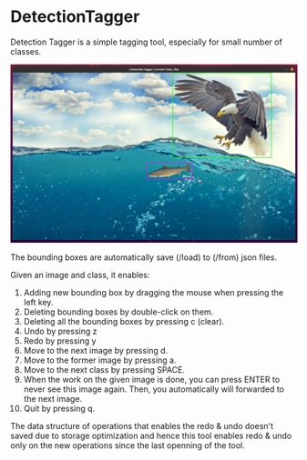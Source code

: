 # DetectionTagger

Detection Tagger is a simple tagging tool, especially for small number of classes.

![This is an image](DetectionTagger.png)

The bounding boxes are automatically save (/load) to (/from) json files.

Given an image and class, it enables:
  1. Adding new bounding box by dragging the mouse when pressing the left key.
  2. Deleting bounding boxes by double-click on them.
  3. Deleting all the bounding boxes by pressing c (clear).
  4. Undo by pressing z
  5. Redo by pressing y
  6. Move to the next image by pressing d.
  7. Move to the former image by pressing a.
  8. Move to the next class by pressing SPACE.
  9. When the work on the given image is done, you can press ENTER to never see this image again. Then, you automatically will forwarded to the next image.
  10. Quit by pressing q.

The data structure of operations that enables the redo & undo doesn't saved due to storage optimization and hence this tool enables redo & undo only on the new operations since the last openning of the tool.
